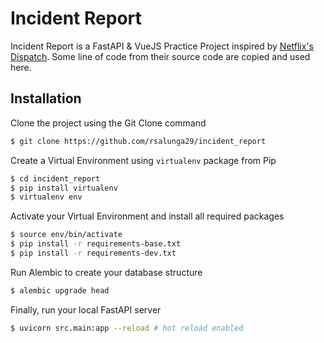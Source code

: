 # Incident Report

Incident Report is a FastAPI & VueJS Practice Project inspired by [Netflix's Dispatch](https://github.com/Netflix/dispatch/). Some line of code from their source code are copied and used here.

## Installation

Clone the project using the Git Clone command

```bash
$ git clone https://github.com/rsalunga29/incident_report
```
Create a Virtual Environment using `virtualenv` package from Pip

```bash
$ cd incident_report
$ pip install virtualenv
$ virtualenv env
```
Activate your Virtual Environment and install all required packages

```bash
$ source env/bin/activate
$ pip install -r requirements-base.txt
$ pip install -r requirements-dev.txt
```

Run Alembic to create your database structure

```bash
$ alembic upgrade head
```

Finally, run your local FastAPI server

```bash
$ uvicorn src.main:app --reload # hot reload enabled
```
